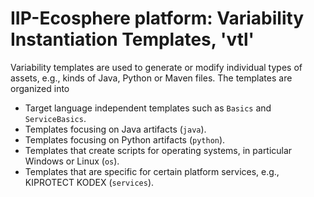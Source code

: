 # IIP-Ecosphere platform: Variability Instantiation Templates, 'vtl'

Variability templates are used to generate or modify individual types of assets, e.g., kinds of Java, Python or Maven files. The templates are organized into

* Target language independent templates such as `Basics` and `ServiceBasics`.
* Templates focusing on Java artifacts (`java`).
* Templates focusing on Python artifacts (`python`).
* Templates that create scripts for operating systems, in particular Windows or Linux (`os`).
* Templates that are specific for certain platform services, e.g., KIPROTECT KODEX (`services`).
